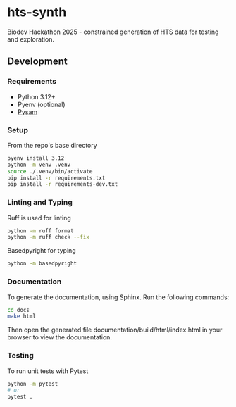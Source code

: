 # hts-synth

Biodev Hackathon 2025 - constrained generation of HTS data for testing and exploration.

## Development

### Requirements

- Python 3.12+
- Pyenv (optional)
- [Pysam](https://github.com/pysam-developers/pysam)

### Setup

From the repo's base directory

```sh
pyenv install 3.12
python -m venv .venv
source ./.venv/bin/activate
pip install -r requirements.txt
pip install -r requirements-dev.txt
```

### Linting and Typing

Ruff is used for linting

```sh
python -m ruff format
python -m ruff check --fix
```

Basedpyright for typing

```sh
python -m basedpyright
```

### Documentation
To generate the documentation, using Sphinx. Run the following commands:

```bash
cd docs
make html
```
Then open the generated file documentation/build/html/index.html in your browser to view the documentation.


### Testing

To run unit tests with Pytest

```sh
python -m pytest
# or
pytest .
```
